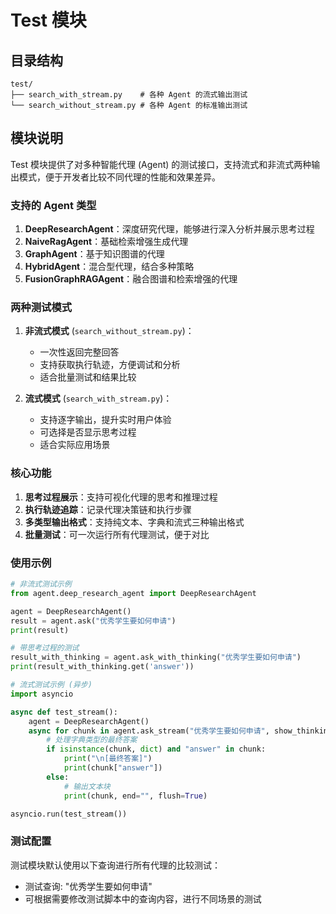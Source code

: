 # Test 模块

## 目录结构

```
test/
├── search_with_stream.py    # 各种 Agent 的流式输出测试
└── search_without_stream.py # 各种 Agent 的标准输出测试
```

## 模块说明

Test 模块提供了对多种智能代理 (Agent) 的测试接口，支持流式和非流式两种输出模式，便于开发者比较不同代理的性能和效果差异。

### 支持的 Agent 类型

1. **DeepResearchAgent**：深度研究代理，能够进行深入分析并展示思考过程
2. **NaiveRagAgent**：基础检索增强生成代理
3. **GraphAgent**：基于知识图谱的代理
4. **HybridAgent**：混合型代理，结合多种策略
5. **FusionGraphRAGAgent**：融合图谱和检索增强的代理

### 两种测试模式

1. **非流式模式** (`search_without_stream.py`)：
   - 一次性返回完整回答
   - 支持获取执行轨迹，方便调试和分析
   - 适合批量测试和结果比较

2. **流式模式** (`search_with_stream.py`)：
   - 支持逐字输出，提升实时用户体验
   - 可选择是否显示思考过程
   - 适合实际应用场景

### 核心功能

1. **思考过程展示**：支持可视化代理的思考和推理过程
2. **执行轨迹追踪**：记录代理决策链和执行步骤
3. **多类型输出格式**：支持纯文本、字典和流式三种输出格式
4. **批量测试**：可一次运行所有代理测试，便于对比

### 使用示例

```python
# 非流式测试示例
from agent.deep_research_agent import DeepResearchAgent

agent = DeepResearchAgent()
result = agent.ask("优秀学生要如何申请")
print(result)

# 带思考过程的测试
result_with_thinking = agent.ask_with_thinking("优秀学生要如何申请")
print(result_with_thinking.get('answer'))

# 流式测试示例 (异步)
import asyncio

async def test_stream():
    agent = DeepResearchAgent()
    async for chunk in agent.ask_stream("优秀学生要如何申请", show_thinking=True):
        # 处理字典类型的最终答案
        if isinstance(chunk, dict) and "answer" in chunk:
            print("\n[最终答案]")
            print(chunk["answer"])
        else:
            # 输出文本块
            print(chunk, end="", flush=True)

asyncio.run(test_stream())
```

### 测试配置

测试模块默认使用以下查询进行所有代理的比较测试：
- 测试查询: "优秀学生要如何申请"
- 可根据需要修改测试脚本中的查询内容，进行不同场景的测试